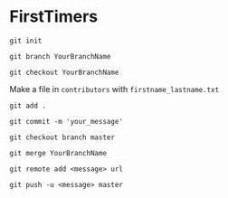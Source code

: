 # FirstTimers

```
git init
```

```
git branch YourBranchName
```

```
git checkout YourBranchName
```

Make a file in ```contributors``` with ```firstname_lastname.txt```

```
git add .
```

```
git commit -m 'your_message'
```

```
git checkout branch master
```

```
git merge YourBranchName
```

```
git remote add <message> url
```

```
git push -u <message> master
```
